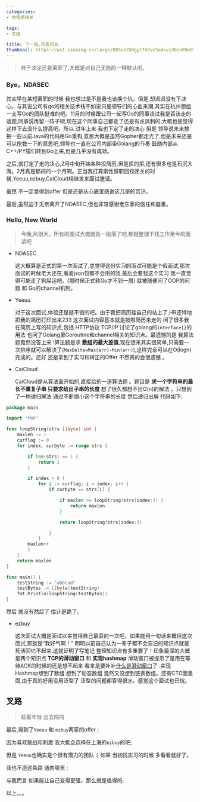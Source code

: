 ```yaml
---
categories:
- 伪情感相关

tags:
- 总结

title: 下一站,何去何从
thumbnail: https://ws1.sinaimg.cn/large/005uxZXHgy1fd7ve5a4svj30co09e0t1
---
```

> 终于决定还是离职了,大概是对自己无能的一种默认吧。

### Bye，NDASEC

其实早在某短离职的时候 我也想过是不是我也该换个坑。但是,却迟迟没有下决心。与其说公司有go的相关技术栈不如说只是领导们的心血来潮,其实在杭州想组一支写Go的团队挺难的吧。11月的时候跟公司一起写Go的同事谈过我是否该走的话题,同事说再留一阵子呗,现在这个同事自己都走了还是有点讽刺的,大概也是觉得这样下去没什么提高吧。所以 过年上来 我也下定了走的决心 但是 领导说未来想把一些以前Java的代码用Go重构,意思大概是虽然Gopher都走光了,但是未来还是可以抢救一下的意思吧,领导也一直在公司内部带Golang的节奏 鼓励内部从C++/PY猿们转到Go上来,但是几乎没有成效。

之后,就打定了走的决心,2月中旬开始各种投简历,但是拒的拒,还有很多也是石沉大海。2月真是郁闷的一个月啊。正当我打算索性辞职回校闭关的时候,Yeeuu,ezbuy,CaiCloud相继发来面试邀请。

虽然 不一定拿得到offer 但是还是从心底里感谢这几家的赏识。

最后,虽然迫于无奈离开了NDASEC,但也非常感谢老东家的信任和器重。

### Hello, New World

> 今晚,风很大。所有的面试大概就告一段落了吧,那就整理下找工作至今的面试吧

* NDASEC

  这大概算是正式的第一次面试了,总觉得这份实习的面试可能是个假面试,那次面试的时候老大还在,看着json包都不会用的我,最后会要我这个实习 我一直觉得可能走了狗屎运吧。(那时候正式转Go才不到一周) 就被随便问了OOP的问题 和 Go的channel机制。

* Yeeuu

  对于这次面试,体验还是挺不错的吧。由于我把简历挂自己的站上了,HR还特地把我的简历打印出来233 这次面试内容基本就是按照简历来走的 问了很多我在简历上写的知识点,包括 HTTP协议 TCP/IP 讨论了golang的`interface{}`的用法 也问了Golang里Goroutine和channel相关的知识点。最遗憾的是 我算法题竟然没答上来 !算法题是求 **数组的最大差值**,现在想来其实很简单,只需要一次排序就可以解决了(`MaxDelta=Max(arr)-Min(arr)`),这样完全可以在O(logn)完成的。还好 还是拿到了实习和转正的Offer 不然真的会很遗憾 。

* CaiCloud

  CaiCloud是从算法面开始的,直接给的一道算法题 。题目是 **求一个字符串的最长不重复子串 只要求给出子串的长度**  想了很久都想不出O(n)的解法 。只想到了一种递归解法 通过不断缩小这个字符串的长度 然后递归出解 代码如下:

```go
package main

import "fmt"

func loopString(strs []byte) int {
	maxlen := 1
	curflag := 0
	for index, curbyte := range strs {

		if len(strs) == 1 {
			return 1
		}

		if index > 0 {
			for i := curflag; i < index; i++ {
				if curbyte == strs[i] {

					if maxlen >= loopString(strs[index:]) {
						return maxlen
					}

					return loopString(strs[index:])

				}
			}
		maxlen++
		}
	}
	return maxlen
}

func main() {
	testString := "abbcad"
	testBytes := []byte(testString)
	fmt.Println(loopString(testBytes))
}
```

然后 就没有然后了 估计是跪了。

* ezbuy

  这次面试大概是面试以来觉得自己最菜的一次吧，如果能用一句话来概括这次面试,那就是“我好气啊！” 明明以前自己认为一辈子都不会忘记的知识点就是死活回忆不起来,这就证明了写笔记 整理知识点有多重要了！印象最深的大概是两个知识点 **TCP的滑动窗口** 和 **实现hashmap**  滑动窗口被提示了是用在等待ACK的时候的还是想不起来 看来是要补补[什么是滑动窗口](https://my.oschina.net/xinxingegeya/blog/485650)了  .实现Hashmap想到了数组 想到了动态数组 竟然又没想到链表数组。还有CTO面里面,由于真的好用没用泛型了 泛型的问题都答得很水。感觉这个面试也已烷。

## 叉路

> 趁着年轻 出去闯闯

最后,得到了`Yeeuu` 和 `ezbuy`两家的offer ;

因为喜欢挑战和刺激 我大抵会选择在上海的`ezbuy`的吧;

但是 `Yeeuu`也确实是个很有潜力的团队 :) 如果 当初找实习的时候 多看看就好了。

我也不造这条路 通向哪里 ;

与我而言 如果能让自己变得更强，那么就是值得的;


以上。。。
